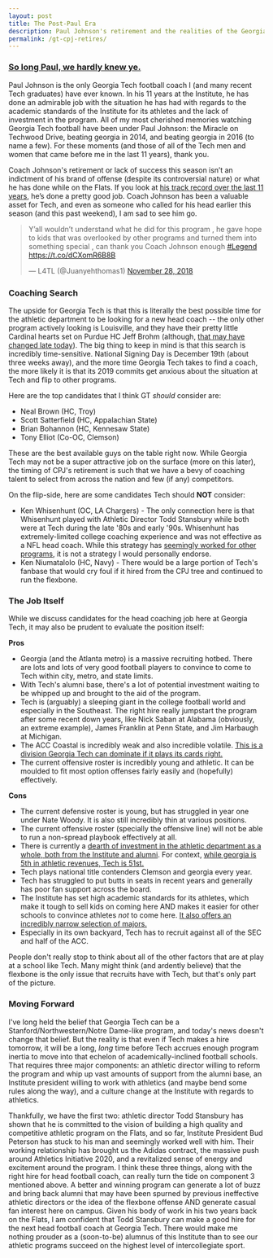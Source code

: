 ```yaml
---
layout: post
title: The Post-Paul Era
description: Paul Johnson's retirement and the realities of the Georgia Tech job
permalink: /gt-cpj-retires/
---
```


### [So long Paul, we hardly knew ye.](https://twitter.com/GeorgiaTech/status/1067874008941674496)

Paul Johnson is the only Georgia Tech football coach I (and many recent Tech graduates) have ever known. In his 11 years at the Institute, he has done an admirable job with the situation he has had with regards to the academic standards of the Institute for its athletes and the lack of investment in the program. All of my most cherished memories watching Georgia Tech football have been under Paul Johnson: the Miracle on Techwood Drive, beating georgia in 2014, and beating georgia in 2016 (to name a few). For these moments (and those of all of the Tech men and women that came before me in the last 11 years), thank you.

Coach Johnson's retirement or lack of success this season isn’t an indictment of his brand of offense (despite its controversial nature) or what he has done while on the Flats. If you look at [his track record over the last 11 years](http://ramblinwreck.com/johnson-steps-down-as-head-coach/), he’s done a pretty good job. Coach Johnson has been a valuable asset for Tech, and even as someone who called for his head earlier this season (and this past weekend), I am sad to see him go.

<div style="margin-bottom: 25px;">
<blockquote class="twitter-tweet" data-lang="en"><p lang="en" dir="ltr">Y’all wouldn’t understand what he did for this program , he gave hope to kids that was overlooked by other programs and turned them into something special , can thank you Coach Johnson enough <a href="https://twitter.com/hashtag/Legend?src=hash&amp;ref_src=twsrc%5Etfw">#Legend</a> <a href="https://t.co/dCXomR6B8B">https://t.co/dCXomR6B8B</a></p>&mdash; L4TL (@Juanyehthomas1) <a href="https://twitter.com/Juanyehthomas1/status/1067873295339536386?ref_src=twsrc%5Etfw">November 28, 2018</a></blockquote> <script async src="https://platform.twitter.com/widgets.js" charset="utf-8"></script>
</div>


### Coaching Search

The upside for Georgia Tech is that this is literally the best possible time for the athletic department to be looking for a new head coach -- the only other program actively looking is Louisville, and they have their pretty little Cardinal hearts set on Purdue HC Jeff Brohm (although, [that may have changed late today](https://twitter.com/YahooForde/status/1067923328860598272)). The big thing to keep in mind is that this search is incredibly time-sensitive. National Signing Day is December 19th (about three weeks away), and the more time Georgia Tech takes to find a coach, the more likely it is that its 2019 commits get anxious about the situation at Tech and flip to other programs.

Here are the top candidates that I think GT _should_ consider are:
* Neal Brown (HC, Troy)
* Scott Satterfield (HC, Appalachian State)
* Brian Bohannon (HC, Kennesaw State)
* Tony Elliot (Co-OC, Clemson)

These are the best available guys on the table right now. While Georgia Tech may not be a super attractive job on the surface (more on this later), the timing of CPJ's retirement is such that we have a bevy of coaching talent to select from across the nation and few (if any) competitors.

On the flip-side, here are some candidates Tech should **NOT** consider:
* Ken Whisenhunt (OC, LA Chargers) - The only connection here is that Whisenhunt played with Athletic Director Todd Stansbury while both were at Tech during the late '80s and early '90s. Whisenhunt has extremely-limited college coaching experience and was not effective as a NFL head coach. While this strategy has [seemingly worked for other programs](https://thesundevils.com/staff.aspx?staff=3582), it is not a strategy I would personally endorse.
* Ken Niumatalolo (HC, Navy) - There would be a large portion of Tech's fanbase that would cry foul if it hired from the CPJ tree and continued to run the flexbone.

### The Job Itself

While we discuss candidates for the head coaching job here at Georgia Tech, it may also be prudent to evaluate the position itself:

**Pros**
* Georgia (and the Atlanta metro) is a massive recruiting hotbed. There are lots and lots of very good football players to convince to come to Tech within city, metro, and state limits.
* With Tech's alumni base, there's a lot of potential investment waiting to be whipped up and brought to the aid of the program.
* Tech is (arguably) a sleeping giant in the college football world and especially in the Southeast. The right hire really jumpstart the program after some recent down years, like Nick Saban at Alabama (obviously, an extreme example), James Franklin at Penn State, and Jim Harbaugh at Michigan.
* The ACC Coastal is incredibly weak and also incredible volatile. [This is a division Georgia Tech can dominate if it plays its cards right.](https://twitter.com/DMcDonaldRivals/status/1067869151392399360)
* The current offensive roster is incredibly young and athletic. It can be moulded to fit most option offenses fairly easily and (hopefully) effectively.

**Cons**
* The current defensive roster is young, but has struggled in year one under Nate Woody. It is also still incredibly thin at various positions.
* The current offensive roster (specially the offensive line) will not be able to run a non-spread playbook effectively at all.
* There is currently a [dearth of investment in the athletic department as a whole, both from the Institute and alumni](https://www.fromtherumbleseat.com/georgia-tech-football/2016/10/7/13201928/paul-johnson-comments-commitment-expectations-clemson-todd-stansbury-yellow-jackets). For context, [while georgia is 5th in athletic revenues, Tech is 51st.](http://sports.usatoday.com/ncaa/finances/)
* Tech plays national title contenders Clemson and georgia every year.
* Tech has struggled to put butts in seats in recent years and generally has poor fan support across the board.
* The Institute has set high academic standards for its athletes, which make it tough to sell kids on coming here AND makes it easier for other schools to convince athletes _not_ to come here. [It also offers an incredibly narrow selection of majors.](https://twitter.com/FTRSJoey/status/1067861530820182018)
* Especially in its own backyard, Tech has to recruit against all of the SEC and half of the ACC.

People don't really stop to think about all of the other factors that are at play at a school like Tech. Many might think (and ardently believe) that the flexbone is the only issue that recruits have with Tech, but that's only part of the picture.

### Moving Forward

I've long held the belief that Georgia Tech can be a Stanford/Northwestern/Notre Dame-like program, and today's news doesn't change that belief. But the reality is that even if Tech makes a hire tomorrow, it will be a long, _long_ time before Tech accrues enough program inertia to move into that echelon of academically-inclined football schools. That requires three major components: an athletic director willing to reform the program and whip up vast amounts of support from the alumni base, an Institute president willing to work with athletics (and maybe bend some rules along the way), and a culture change at the Institute with regards to athletics.

Thankfully, we have the first two: athletic director Todd Stansbury has shown that he is committed to the vision of building a high quality and competitive athletic program on the Flats, and so far, Institute President Bud Peterson has stuck to his man and seemingly worked well with him. Their working relationship has brought us the Adidas contract, the massive push around Athletics Initiative 2020, and a revitalized sense of energy and excitement around the program. I think these three things, along with the right hire for head football coach, can really turn the tide on component 3 mentioned above. A better and winning program can generate a lot of buzz and bring back alumni that may have been spurned by previous ineffective athletic directors or the idea of the flexbone offense AND generate casual fan interest here on campus. Given his body of work in his two years back on the Flats, I am confident that Todd Stansbury can make a good hire for the next head football coach at Georgia Tech. There would make me nothing prouder as a (soon-to-be) alumnus of this Institute than to see our athletic programs succeed on the highest level of intercollegiate sport.
